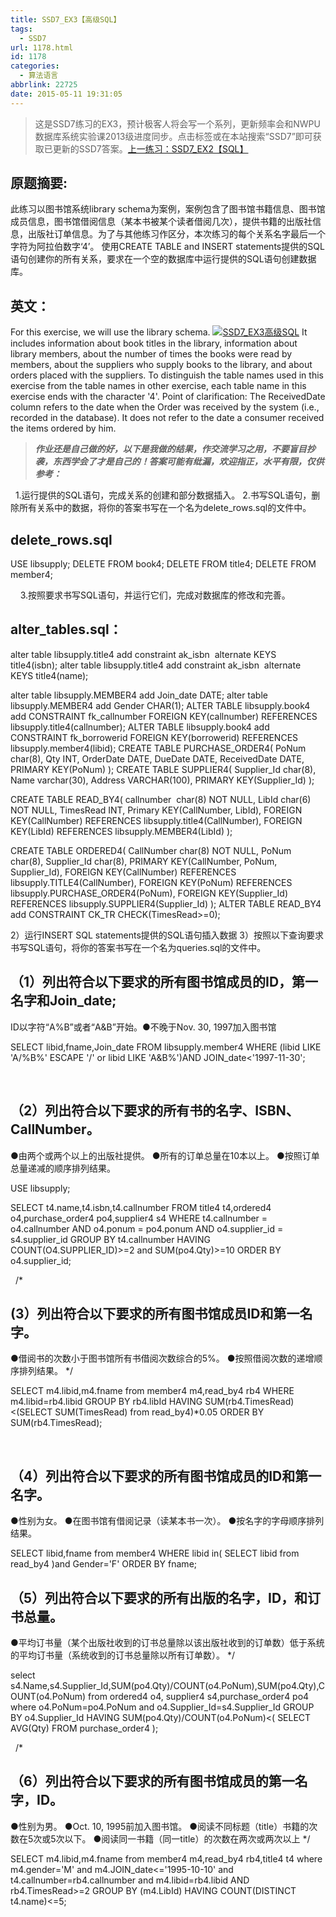 ```yaml
---
title: SSD7_EX3【高级SQL】
tags:
  - SSD7
url: 1178.html
id: 1178
categories:
  - 算法语言
abbrlink: 22725
date: 2015-05-11 19:31:05
---
```


> 这是SSD7练习的EX3，预计极客人将会写一个系列，更新频率会和NWPU数据库系统实验课2013级进度同步。点击标签或在本站搜索“SSD7”即可获取已更新的SSD7答案。[上一练习：SSD7_EX2【SQL】](http://baiyuan.wang/ssd7-ex2-sql.html)

原题摘要:
-----

此练习以图书馆系统library schema为案例，案例包含了图书馆书籍信息、图书馆成员信息，图书馆借阅信息（某本书被某个读者借阅几次），提供书籍的出版社信息，出版社订单信息。为了与其他练习作区分，本次练习的每个关系名字最后一个字符为阿拉伯数字‘4’。 使用CREATE TABLE and INSERT statements提供的SQL语句创建你的所有关系，要求在一个空的数据库中运行提供的SQL语句创建数据库。

英文：
---

For this exercise, we will use the library schema. [![SSD7_EX3高级SQL](http://baiyuan.wang/wp-content/uploads/2015/05/clip_image001_thumb.png "SSD7_EX3高级SQL")](http://baiyuan.wang/wp-content/uploads/2015/05/clip_image001.png) It includes information about book titles in the library, information about library members, about the number of times the books were read by members, about the suppliers who supply books to the library, and about orders placed with the suppliers. To distinguish the table names used in this exercise from the table names in other exercise, each table name in this exercise ends with the character '4'. Point of clarification: The ReceivedDate column refers to the date when the Order was received by the system (i.e., recorded in the database). It does not refer to the date a consumer received the items ordered by him.  

> _**作业还是自己做的好，以下是我做的结果，作交流学习之用，不要盲目抄袭，东西学会了才是自己的！答案可能有纰漏，欢迎指正，水平有限，仅供参考：**_

  1.运行提供的SQL语句，完成关系的创建和部分数据插入。 2.书写SQL语句，删除所有关系中的数据，将你的答案书写在一个名为delete_rows.sql的文件中。

delete_rows.sql
---------------

USE libsupply;
DELETE FROM book4;
DELETE FROM title4;
DELETE FROM member4;

    3.按照要求书写SQL语句，并运行它们，完成对数据库的修改和完善。  

alter_tables.sql：
-----------------

alter table libsupply.title4
add constraint ak_isbn  alternate KEYS title4(isbn);
alter table libsupply.title4
add constraint ak_isbn  alternate KEYS title4(name);

alter table libsupply.MEMBER4
add Join_date DATE;
alter table libsupply.MEMBER4
add Gender CHAR(1);
ALTER TABLE libsupply.book4
add CONSTRAINT fk_callnumber FOREIGN KEY(callnumber) REFERENCES libsupply.title4(callnumber);
ALTER TABLE libsupply.book4
add CONSTRAINT fk_borrowerid FOREIGN KEY(borrowerid) REFERENCES libsupply.member4(libid);
CREATE TABLE PURCHASE_ORDER4(
PoNum char(8),
Qty INT, 
OrderDate DATE, 
DueDate DATE, 
ReceivedDate DATE,
PRIMARY KEY(PoNum)
);
CREATE TABLE SUPPLIER4(
Supplier_Id char(8), 
Name varchar(30),
Address VARCHAR(100),
PRIMARY KEY(Supplier_Id)
);

CREATE TABLE READ_BY4(
callnumber  char(8) NOT NULL,
LibId char(6) NOT NULL,
TimesRead INT,
Primary KEY(CallNumber, LibId),
FOREIGN KEY(CallNumber) REFERENCES libsupply.title4(CallNumber),
FOREIGN KEY(LibId) REFERENCES libsupply.MEMBER4(LibId)
);

CREATE TABLE ORDERED4(
CallNumber char(8) NOT NULL,
PoNum char(8),
Supplier_Id char(8),
PRIMARY KEY(CallNumber, PoNum, Supplier_Id),
FOREIGN KEY(CallNumber) REFERENCES libsupply.TITLE4(CallNumber),
FOREIGN KEY(PoNum) REFERENCES libsupply.PURCHASE_ORDER4(PoNum),
FOREIGN KEY(Supplier\_Id) REFERENCES libsupply.SUPPLIER4(Supplier\_Id)
);
ALTER TABLE READ_BY4
add CONSTRAINT CK_TR CHECK(TimesRead>=0);

2）运行INSERT SQL statements提供的SQL语句插入数据 3）按照以下查询要求书写SQL语句，将你的答案书写在一个名为queries.sql的文件中。

（1）列出符合以下要求的所有图书馆成员的ID，第一名字和Join_date;
--------------------------------------

ID以字符“A%B”或者“A&B”开始。●不晚于Nov. 30, 1997加入图书馆

SELECT libid,fname,Join_date
FROM libsupply.member4
WHERE (libid LIKE 'A/%B%' ESCAPE '/' or libid LIKE 'A&B%')AND JOIN_date<'1997-11-30';

 

（2）列出符合以下要求的所有书的名字、ISBN、CallNumber。
-----------------------------------

●由两个或两个以上的出版社提供。 ●所有的订单总量在10本以上。 ●按照订单总量递减的顺序排列结果。

USE libsupply;

SELECT
	t4.name,t4.isbn,t4.callnumber
FROM
	title4 t4,ordered4 o4,purchase_order4 po4,supplier4 s4
WHERE
	t4.callnumber = o4.callnumber
AND o4.ponum = po4.ponum
AND o4.supplier\_id = s4.supplier\_id
GROUP BY t4.callnumber
HAVING COUNT(O4.SUPPLIER_ID)>=2 and SUM(po4.Qty)>=10
ORDER BY o4.supplier_id;

  /*

(3）列出符合以下要求的所有图书馆成员ID和第一名字。
---------------------------

●借阅书的次数小于图书馆所有书借阅次数综合的5%。 ●按照借阅次数的递增顺序排列结果。 */

SELECT m4.libid,m4.fname
from member4 m4,read_by4 rb4
WHERE m4.libid=rb4.libid
GROUP BY rb4.libId
HAVING SUM(rb4.TimesRead)<(SELECT SUM(TimesRead)
from read_by4)*0.05
ORDER BY SUM(rb4.TimesRead);

 

（4）列出符合以下要求的所有图书馆成员的ID和第一名字。
----------------------------

●性别为女。 ●在图书馆有借阅记录（读某本书一次）。 ●按名字的字母顺序排列结果。

SELECT libid,fname
from member4
WHERE libid in(
SELECT libid
from read_by4
)and Gender='F'
ORDER BY fname;

（5）列出符合以下要求的所有出版的名字，ID，和订书总量。
-----------------------------

●平均订书量（某个出版社收到的订书总量除以该出版社收到的订单数）低于系统的平均订书量（系统收到的订书总量除以所有订单数）。 */

select s4.Name,s4.Supplier_Id,SUM(po4.Qty)/COUNT(o4.PoNum),SUM(po4.Qty),COUNT(o4.PoNum)
from ordered4 o4, supplier4 s4,purchase_order4 po4
where o4.PoNum=po4.PoNum and o4.Supplier\_Id=s4.Supplier\_Id
GROUP BY o4.Supplier_Id
HAVING SUM(po4.Qty)/COUNT(o4.PoNum)<(
SELECT AVG(Qty)
FROM purchase_order4
);

  /*

（6）列出符合以下要求的所有图书馆成员的第一名字，ID。
----------------------------

●性别为男。 ●Oct. 10, 1995前加入图书馆。 ●阅读不同标题（title）书籍的次数在5次或5次以下。 ●阅读同一书籍（同一title）的次数在两次或两次以上 */

SELECT m4.libid,m4.fname
from member4 m4,read_by4 rb4,title4 t4
where m4.gender='M'
and m4.JOIN_date<='1995-10-10' 
and t4.callnumber=rb4.callnumber 
and m4.libid=rb4.libid 
AND rb4.TimesRead>=2
GROUP BY (m4.LibId)
HAVING COUNT(DISTINCT t4.name)<=5;